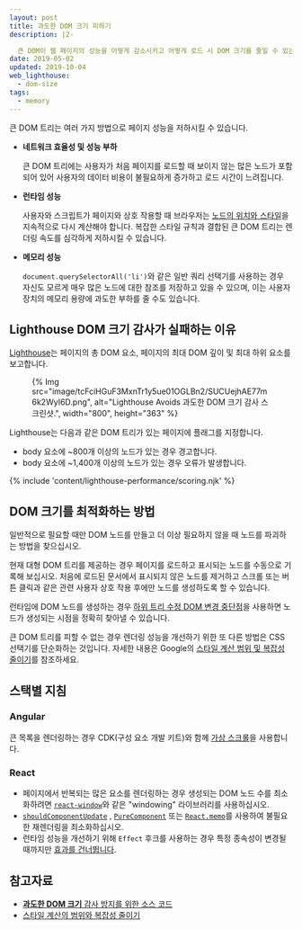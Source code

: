 ```yaml
---
layout: post
title: 과도한 DOM 크기 피하기
description: |2-

  큰 DOM이 웹 페이지의 성능을 어떻게 감소시키고 어떻게 로드 시 DOM 크기를 줄일 수 있는지 알아봅니다.
date: 2019-05-02
updated: 2019-10-04
web_lighthouse:
  - dom-size
tags:
  - memory
---
```


큰 DOM 트리는 여러 가지 방법으로 페이지 성능을 저하시킬 수 있습니다.

- **네트워크 효율성 및 성능 부하**

    큰 DOM 트리에는 사용자가 처음 페이지를 로드할 때 보이지 않는 많은 노드가 포함되어 있어 사용자의 데이터 비용이 불필요하게 증가하고 로드 시간이 느려집니다.

- **런타임 성능**

    사용자와 스크립트가 페이지와 상호 작용할 때 브라우저는 [노드의 위치와 스타일](https://developers.google.com/web/fundamentals/performance/rendering/reduce-the-scope-and-complexity-of-style-calculations?utm_source=lighthouse&utm_medium=cli)을 지속적으로 다시 계산해야 합니다. 복잡한 스타일 규칙과 결합된 큰 DOM 트리는 렌더링 속도를 심각하게 저하시킬 수 있습니다.

- **메모리 성능**

    `document.querySelectorAll('li')`와 같은 일반 쿼리 선택기를 사용하는 경우 자신도 모르게 매우 많은 노드에 대한 참조를 저장하고 있을 수 있으며, 이는 사용자 장치의 메모리 용량에 과도한 부하를 줄 수도 있습니다.

## Lighthouse DOM 크기 감사가 실패하는 이유

[Lighthouse](https://developers.google.com/web/tools/lighthouse/)는 페이지의 총 DOM 요소, 페이지의 최대 DOM 깊이 및 최대 하위 요소를 보고합니다.

<figure>{% Img src="image/tcFciHGuF3MxnTr1y5ue01OGLBn2/SUCUejhAE77m6k2WyI6D.png", alt="Lighthouse Avoids 과도한 DOM 크기 감사 스크린샷.", width="800", height="363" %}</figure>

Lighthouse는 다음과 같은 DOM 트리가 있는 페이지에 플래그를 지정합니다.

- body 요소에 ~800개 이상의 노드가 있는 경우 경고합니다.
- body 요소에 ~1,400개 이상의 노드가 있는 경우 오류가 발생합니다.

{% include 'content/lighthouse-performance/scoring.njk' %}

## DOM 크기를 최적화하는 방법

일반적으로 필요할 때만 DOM 노드를 만들고 더 이상 필요하지 않을 때 노드를 파괴하는 방법을 찾으십시오.

현재 대형 DOM 트리를 제공하는 경우 페이지를 로드하고 표시되는 노드를 수동으로 기록해 보십시오. 처음에 로드된 문서에서 표시되지 않은 노드를 제거하고 스크롤 또는 버튼 클릭과 같은 관련 사용자 상호 작용 후에만 노드를 생성하도록 할 수 있습니다.

런타임에 DOM 노드를 생성하는 경우 [하위 트리 수정 DOM 변경 중단점](https://developer.chrome.com/docs/devtools/javascript/breakpoints/#dom)을 사용하면 노드가 생성되는 시점을 정확히 찾아낼 수 있습니다.

큰 DOM 트리를 피할 수 없는 경우 렌더링 성능을 개선하기 위한 또 다른 방법은 CSS 선택기를 단순화하는 것입니다. 자세한 내용은 Google의 [스타일 계산 범위 및 복잡성 줄이기](https://developers.google.com/web/fundamentals/performance/rendering/reduce-the-scope-and-complexity-of-style-calculations)를 참조하세요.

## 스택별 지침

### Angular

큰 목록을 렌더링하는 경우 CDK(구성 요소 개발 키트)와 함께 [가상 스크롤](/virtualize-lists-with-angular-cdk/)을 사용합니다.

### React

- 페이지에서 반복되는 많은 요소를 렌더링하는 경우 생성되는 DOM 노드 수를 최소화하려면 [`react-window`](/virtualize-long-lists-react-window/)와 같은 "windowing" 라이브러리를 사용하십시오.
- [`shouldComponentUpdate`](https://reactjs.org/docs/optimizing-performance.html#shouldcomponentupdate-in-action) , [`PureComponent`](https://reactjs.org/docs/react-api.html#reactpurecomponent) 또는 [`React.memo`](https://reactjs.org/docs/react-api.html#reactmemo)를 사용하여 불필요한 재렌더링을 최소화하십시오.
- 런타임 성능을 개선하기 위해 `Effect` 후크를 사용하는 경우 특정 종속성이 변경될 때까지만 [효과를 건너뜁니다](https://reactjs.org/docs/hooks-effect.html#tip-optimizing-performance-by-skipping-effects).

## 참고자료

- [**과도한 DOM 크기** 감사 방지를 위한 소스 코드](https://github.com/GoogleChrome/lighthouse/blob/master/lighthouse-core/audits/dobetterweb/dom-size.js)
- [스타일 계산의 범위와 복잡성 줄이기](https://developers.google.com/web/fundamentals/performance/rendering/reduce-the-scope-and-complexity-of-style-calculations)

